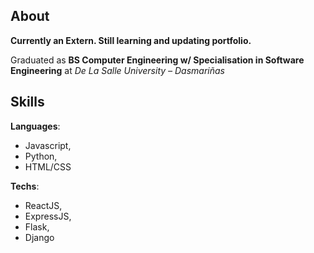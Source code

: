 
## About
**Currently an Extern. Still learning and updating portfolio.**

Graduated as **BS Computer Engineering w/ Specialisation in Software Engineering** at *De La Salle University – Dasmariñas*

## Skills
**Languages**:
 - Javascript, 
 - Python, 
 - HTML/CSS
 
**Techs**:
- ReactJS, 
- ExpressJS, 
- Flask, 
- Django
